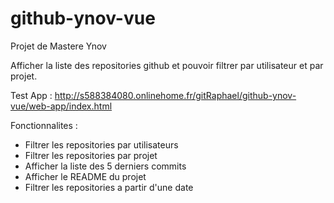 # github-ynov-vue

Projet de Mastere Ynov

Afficher la liste des repositories github et pouvoir filtrer par utilisateur et par projet.

Test App : http://s588384080.onlinehome.fr/gitRaphael/github-ynov-vue/web-app/index.html

Fonctionnalites :
- Filtrer les repositories par utilisateurs
- Filtrer les repositories par projet
- Afficher la liste des 5 derniers commits
- Afficher le README du projet
- Filtrer les repositories a partir d'une date